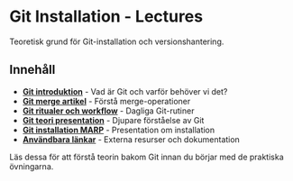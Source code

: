 # Git Installation - Lectures

Teoretisk grund för Git-installation och versionshantering.

## Innehåll

- **[Git introduktion](git-introduktion.md)** - Vad är Git och varför behöver vi det?
- **[Git merge artikel](git-merge-artikel.md)** - Förstå merge-operationer
- **[Git ritualer och workflow](git-ritualer-workflow.md)** - Dagliga Git-rutiner
- **[Git teori presentation](git-teori-presentation.md)** - Djupare förståelse av Git
- **[Git installation MARP](git_installation_marp.md)** - Presentation om installation
- **[Användbara länkar](links.md)** - Externa resurser och dokumentation

Läs dessa för att förstå teorin bakom Git innan du börjar med de praktiska övningarna.